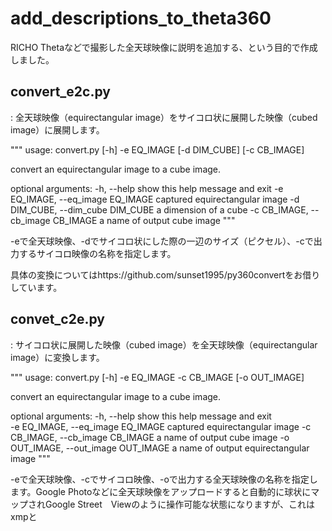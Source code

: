 # add_descriptions_to_theta360
RICHO Thetaなどで撮影した全天球映像に説明を追加する、という目的で作成しました。
## convert_e2c.py
: 全天球映像（equirectangular image）をサイコロ状に展開した映像（cubed image）に展開します。

"""
usage: convert.py [-h] -e EQ_IMAGE [-d DIM_CUBE] [-c CB_IMAGE]

convert an equirectangular image to a cube image.

optional arguments:
  -h, --help            show this help message and exit
  -e EQ_IMAGE, --eq_image EQ_IMAGE
                        captured equirectangular image
  -d DIM_CUBE, --dim_cube DIM_CUBE
                        a dimension of a cube
  -c CB_IMAGE, --cb_image CB_IMAGE
                        a name of output cube image
"""

-eで全天球映像、-dでサイコロ状にした際の一辺のサイズ（ピクセル）、-cで出力するサイコロ映像の名称を指定します。

具体の変換についてはhttps://github.com/sunset1995/py360convertをお借りしています。

## convet_c2e.py
: サイコロ状に展開した映像（cubed image）を全天球映像（equirectangular image）に変換します。

"""
usage: convert.py [-h] -e EQ_IMAGE -c CB_IMAGE [-o OUT_IMAGE]

convert an equirectangular image to a cube image.

optional arguments:
  -h, --help            show this help message and exit      
  -e EQ_IMAGE, --eq_image EQ_IMAGE
                        captured equirectangular image
  -c CB_IMAGE, --cb_image CB_IMAGE
                        a name of output cube image
  -o OUT_IMAGE, --out_image OUT_IMAGE
                        a name of output equirectangular image
"""

-eで全天球映像、-cでサイコロ映像、-oで出力する全天球映像の名称を指定します。Google Photoなどに全天球映像をアップロードすると自動的に球状にマップされGoogle Street　Viewのように操作可能な状態になりますが、これはxmpと

